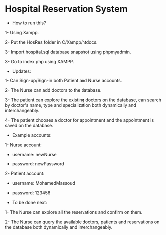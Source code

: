 # Hospital Reservation System

- How to run this?

1- Using Xampp.

2- Put the HosRes folder in C/Xampp/htdocs.

3- Import hospital.sql database snapshot using phpmyadmin.

3- Go to index.php using XAMPP.


- Updates:

1- Can Sign-up/Sign-in both Patient and Nurse accounts.

2- The Nurse can add doctors to the database.

3- The patient can explore the existing doctors on the database, can search by doctor's name, type and specialization both dynamically and interchangeably.

4- The patient chooses a doctor for appointment and the appointment is saved on the database.


- Example accounts:

1- Nurse account:

- username: newNurse

- password: newPassword

2- Patient account:

- username: MohamedMassoud

- password: 123456


- To be done next:

1- The Nurse can explore all the reservations and confirm on them.

2- The Nurse can query the available doctors, patients and reservations on the database both dynamically and interchangeably.


